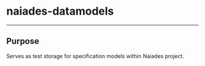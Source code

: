 # naiades-datamodels
***
## Purpose
Serves as test storage for specification models within Naiades project.
